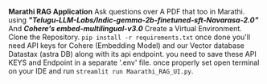 **Marathi RAG Application**
Ask questions over A PDF that too in Marathi.
using ***"Telugu-LLM-Labs/Indic-gemma-2b-finetuned-sft-Navarasa-2.0"***
And ***Cohere's embed-multilingual-v3.0***
Create a Virtual Environment.
Clone the Repository.
`pip install -r requirements.txt`
once done you'll need API keys for Cohere (Embedding Model) and our Vector database Datastax (astra DB) along with its api endpoint.
you need to save these API KEYS and Endpoint in a separate '.env' file.
once properly set open terminal on your IDE and run `streamlit run Maarathi_RAG_UI.py`.
